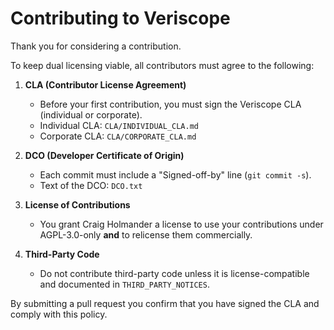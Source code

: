 # Contributing to Veriscope

Thank you for considering a contribution.

To keep dual licensing viable, all contributors must agree to the following:

1. **CLA (Contributor License Agreement)**  
   - Before your first contribution, you must sign the Veriscope CLA (individual or corporate).  
   - Individual CLA: `CLA/INDIVIDUAL_CLA.md`  
   - Corporate CLA: `CLA/CORPORATE_CLA.md`  

2. **DCO (Developer Certificate of Origin)**  
   - Each commit must include a "Signed-off-by" line (`git commit -s`).  
   - Text of the DCO: `DCO.txt`  

3. **License of Contributions**  
   - You grant Craig Holmander a license to use your contributions under AGPL-3.0-only **and**
     to relicense them commercially.  

4. **Third-Party Code**  
   - Do not contribute third-party code unless it is license-compatible and documented
     in `THIRD_PARTY_NOTICES`.

By submitting a pull request you confirm that you have signed the CLA and comply with this policy.
